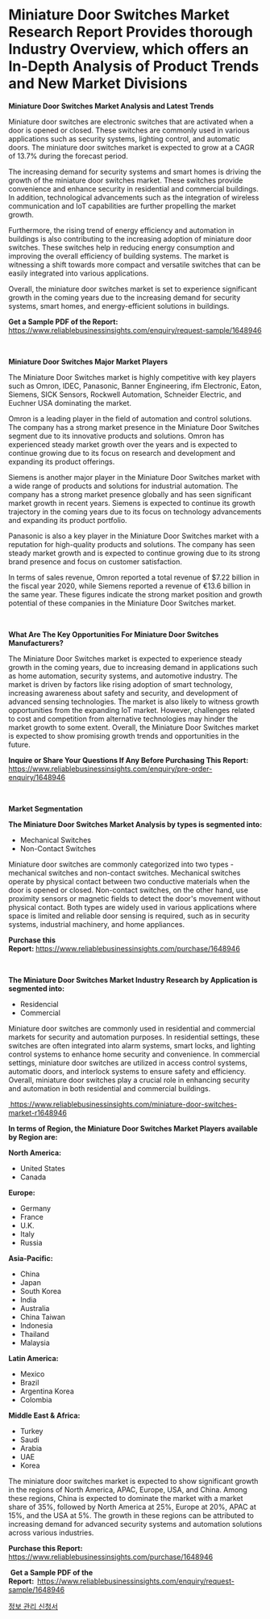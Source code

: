 <p><h1>Miniature Door Switches Market Research Report Provides thorough Industry Overview, which offers an In-Depth Analysis of Product Trends and New Market Divisions</h1></p><p><strong>Miniature Door Switches Market Analysis and Latest Trends</strong></p>
<p><p>Miniature door switches are electronic switches that are activated when a door is opened or closed. These switches are commonly used in various applications such as security systems, lighting control, and automatic doors. The miniature door switches market is expected to grow at a CAGR of 13.7% during the forecast period.</p><p>The increasing demand for security systems and smart homes is driving the growth of the miniature door switches market. These switches provide convenience and enhance security in residential and commercial buildings. In addition, technological advancements such as the integration of wireless communication and IoT capabilities are further propelling the market growth.</p><p>Furthermore, the rising trend of energy efficiency and automation in buildings is also contributing to the increasing adoption of miniature door switches. These switches help in reducing energy consumption and improving the overall efficiency of building systems. The market is witnessing a shift towards more compact and versatile switches that can be easily integrated into various applications.</p><p>Overall, the miniature door switches market is set to experience significant growth in the coming years due to the increasing demand for security systems, smart homes, and energy-efficient solutions in buildings.</p></p>
<p><strong>Get a Sample PDF of the Report:&nbsp;</strong> <a href="https://www.reliablebusinessinsights.com/enquiry/request-sample/1648946">https://www.reliablebusinessinsights.com/enquiry/request-sample/1648946</a></p>
<p>&nbsp;</p>
<p><strong>Miniature Door Switches Major Market Players</strong></p>
<p><p>The Miniature Door Switches market is highly competitive with key players such as Omron, IDEC, Panasonic, Banner Engineering, ifm Electronic, Eaton, Siemens, SICK Sensors, Rockwell Automation, Schneider Electric, and Euchner USA dominating the market. </p><p>Omron is a leading player in the field of automation and control solutions. The company has a strong market presence in the Miniature Door Switches segment due to its innovative products and solutions. Omron has experienced steady market growth over the years and is expected to continue growing due to its focus on research and development and expanding its product offerings.</p><p>Siemens is another major player in the Miniature Door Switches market with a wide range of products and solutions for industrial automation. The company has a strong market presence globally and has seen significant market growth in recent years. Siemens is expected to continue its growth trajectory in the coming years due to its focus on technology advancements and expanding its product portfolio.</p><p>Panasonic is also a key player in the Miniature Door Switches market with a reputation for high-quality products and solutions. The company has seen steady market growth and is expected to continue growing due to its strong brand presence and focus on customer satisfaction.</p><p>In terms of sales revenue, Omron reported a total revenue of $7.22 billion in the fiscal year 2020, while Siemens reported a revenue of €13.6 billion in the same year. These figures indicate the strong market position and growth potential of these companies in the Miniature Door Switches market.</p></p>
<p>&nbsp;</p>
<p><strong>What Are The Key Opportunities For Miniature Door Switches Manufacturers?</strong></p>
<p><p>The Miniature Door Switches market is expected to experience steady growth in the coming years, due to increasing demand in applications such as home automation, security systems, and automotive industry. The market is driven by factors like rising adoption of smart technology, increasing awareness about safety and security, and development of advanced sensing technologies. The market is also likely to witness growth opportunities from the expanding IoT market. However, challenges related to cost and competition from alternative technologies may hinder the market growth to some extent. Overall, the Miniature Door Switches market is expected to show promising growth trends and opportunities in the future.</p></p>
<p><strong>Inquire or Share Your Questions If Any Before Purchasing This Report:</strong> <a href="https://www.reliablebusinessinsights.com/enquiry/pre-order-enquiry/1648946">https://www.reliablebusinessinsights.com/enquiry/pre-order-enquiry/1648946</a></p>
<p>&nbsp;</p>
<p><strong>Market Segmentation</strong></p>
<p><strong>The Miniature Door Switches Market Analysis by types is segmented into:</strong></p>
<p><ul><li>Mechanical Switches</li><li>Non-Contact Switches</li></ul></p>
<p><p>Miniature door switches are commonly categorized into two types - mechanical switches and non-contact switches. Mechanical switches operate by physical contact between two conductive materials when the door is opened or closed. Non-contact switches, on the other hand, use proximity sensors or magnetic fields to detect the door's movement without physical contact. Both types are widely used in various applications where space is limited and reliable door sensing is required, such as in security systems, industrial machinery, and home appliances.</p></p>
<p><strong>Purchase this Report:&nbsp;</strong><a href="https://www.reliablebusinessinsights.com/purchase/1648946">https://www.reliablebusinessinsights.com/purchase/1648946</a></p>
<p>&nbsp;</p>
<p><strong>The Miniature Door Switches Market Industry Research by Application is segmented into:</strong></p>
<p><ul><li>Residencial</li><li>Commercial</li></ul></p>
<p><p>Miniature door switches are commonly used in residential and commercial markets for security and automation purposes. In residential settings, these switches are often integrated into alarm systems, smart locks, and lighting control systems to enhance home security and convenience. In commercial settings, miniature door switches are utilized in access control systems, automatic doors, and interlock systems to ensure safety and efficiency. Overall, miniature door switches play a crucial role in enhancing security and automation in both residential and commercial buildings.</p></p>
<p><a href="https://www.reliablebusinessinsights.com/miniature-door-switches-market-r1648946">&nbsp;https://www.reliablebusinessinsights.com/miniature-door-switches-market-r1648946</a></p>
<p><strong>In terms of Region, the Miniature Door Switches Market Players available by Region are:</strong></p>
<p>
    <p> <strong> North America: </strong>
        <ul>
            <li>United States</li>
            <li>Canada</li>
        </ul>
        </p> 
    <p> <strong> Europe: </strong>
        <ul>
            <li>Germany</li>
            <li>France</li>
            <li>U.K.</li>
            <li>Italy</li>
            <li>Russia</li>
        </ul>
        </p> 
    <p> <strong> Asia-Pacific: </strong>
        <ul>
            <li>China</li>
            <li>Japan</li>
            <li>South Korea</li>
            <li>India</li>
            <li>Australia</li>
            <li>China Taiwan</li>
            <li>Indonesia</li>
            <li>Thailand</li>
            <li>Malaysia</li>
        </ul>
        </p> 
    <p> <strong> Latin America: </strong>
        <ul>
            <li>Mexico</li>
            <li>Brazil</li>
            <li>Argentina Korea</li>
            <li>Colombia</li>
        </ul>
        </p> 
    <p> <strong> Middle East & Africa: </strong>
        <ul>
            <li>Turkey</li>
            <li>Saudi</li>
            <li>Arabia</li>
            <li>UAE</li>
            <li>Korea</li>
        </ul>
    </p>
    </p>
<p><p>The miniature door switches market is expected to show significant growth in the regions of North America, APAC, Europe, USA, and China. Among these regions, China is expected to dominate the market with a market share of 35%, followed by North America at 25%, Europe at 20%, APAC at 15%, and the USA at 5%. The growth in these regions can be attributed to increasing demand for advanced security systems and automation solutions across various industries.</p></p>
<p><strong>Purchase this Report: </strong><a href="https://www.reliablebusinessinsights.com/purchase/1648946">https://www.reliablebusinessinsights.com/purchase/1648946</a></p>
<p>&nbsp;<strong>Get a Sample PDF of the Report:&nbsp;&nbsp;</strong><a href="https://www.reliablebusinessinsights.com/enquiry/request-sample/1648946">https://www.reliablebusinessinsights.com/enquiry/request-sample/1648946</a></p>
<p><strong></strong></p>
<p><p><a href="https://github.com/marufmohassin05/Market-Research-Report-List-1/blob/main/6415753103870.md">정보 관리 신청서</a></p></p>